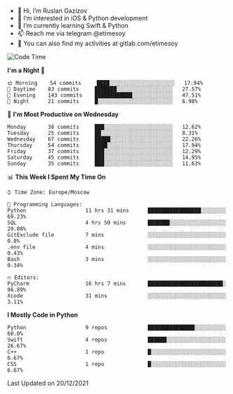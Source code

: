 - 👋 Hi, I’m Ruslan Gazizov
- 👀 I’m interested in iOS & Python development
- 🌱 I’m currently learning Swift & Python
- 📫 Reach me via telegram @etimesoy
- 🦊 You can also find my activities at gitlab.com/etimesoy

<!--START_SECTION:waka-->
![Code Time](http://img.shields.io/badge/Code%20Time-696%20hrs%2022%20mins-blue)

**I'm a Night 🦉** 

```text
🌞 Morning    54 commits     ████░░░░░░░░░░░░░░░░░░░░░   17.94% 
🌆 Daytime    83 commits     ███████░░░░░░░░░░░░░░░░░░   27.57% 
🌃 Evening    143 commits    ████████████░░░░░░░░░░░░░   47.51% 
🌙 Night      21 commits     █░░░░░░░░░░░░░░░░░░░░░░░░   6.98%

```
📅 **I'm Most Productive on Wednesday** 

```text
Monday       38 commits     ███░░░░░░░░░░░░░░░░░░░░░░   12.62% 
Tuesday      25 commits     ██░░░░░░░░░░░░░░░░░░░░░░░   8.31% 
Wednesday    67 commits     █████░░░░░░░░░░░░░░░░░░░░   22.26% 
Thursday     54 commits     ████░░░░░░░░░░░░░░░░░░░░░   17.94% 
Friday       37 commits     ███░░░░░░░░░░░░░░░░░░░░░░   12.29% 
Saturday     45 commits     ███░░░░░░░░░░░░░░░░░░░░░░   14.95% 
Sunday       35 commits     ███░░░░░░░░░░░░░░░░░░░░░░   11.63%

```


📊 **This Week I Spent My Time On** 

```text
⌚︎ Time Zone: Europe/Moscow

💬 Programming Languages: 
Python                   11 hrs 31 mins      █████████████████░░░░░░░░   69.23% 
SQL                      4 hrs 50 mins       ███████░░░░░░░░░░░░░░░░░░   29.08% 
GitExclude file          7 mins              ░░░░░░░░░░░░░░░░░░░░░░░░░   0.8% 
.env file                4 mins              ░░░░░░░░░░░░░░░░░░░░░░░░░   0.43% 
Bash                     3 mins              ░░░░░░░░░░░░░░░░░░░░░░░░░   0.34%

🔥 Editors: 
PyCharm                  16 hrs 7 mins       ████████████████████████░   96.89% 
Xcode                    31 mins             ░░░░░░░░░░░░░░░░░░░░░░░░░   3.11%

```

**I Mostly Code in Python** 

```text
Python                   9 repos             ███████████████░░░░░░░░░░   60.0% 
Swift                    4 repos             ██████░░░░░░░░░░░░░░░░░░░   26.67% 
C++                      1 repo              █░░░░░░░░░░░░░░░░░░░░░░░░   6.67% 
CSS                      1 repo              █░░░░░░░░░░░░░░░░░░░░░░░░   6.67%

```



 Last Updated on 20/12/2021
<!--END_SECTION:waka-->
